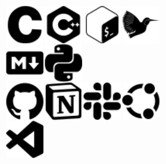 <span>
  <img src="c.svg" width="100" height="100">
  <img src="cplusplus.svg" width="100" height="100">
  <img src="gnubash.svg" width="100" height="100">
  <img src="latex.svg" width="100" height="100">
  <img src="markdown.svg" width="100" height="100">
  <img src="python.svg" width="100" height="100">
<span/>
<br/>
<span>
  <img src="github.svg" width="100" height="100">
  <img src="notion.svg" width="100" height="100">
  <img src="slack.svg" width="100" height="100">
  <img src="ubuntu.svg" width="100" height="100">
  <img src="visualstudiocode.svg" width="100" height="100">
<span/>
